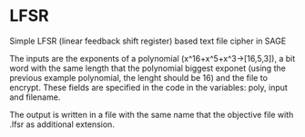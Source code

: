 # LFSR
Simple LFSR (linear feedback shift register) based text file cipher in SAGE

The inputs are the exponents of a polynomial (x^16+x^5+x^3->[16,5,3]), a bit word with the same length that the polynomial biggest exponet (using the previous example polynomial, the lenght should be 16) and the file to encrypt.
These fields are specified in the code in the variables: poly, input and filename.

The output is written in a file with the same name that the objective file with .lfsr as additional extension.
